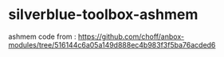 # silverblue-toolbox-ashmem

ashmem code from : https://github.com/choff/anbox-modules/tree/516144c6a05a149d888ec4b983f3f5ba76acded6

